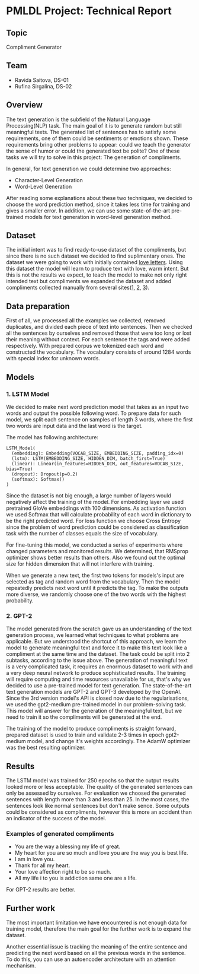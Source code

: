 # PMLDL Project: Technical Report


## Topic
Compliment Generator


## Team
* Ravida Saitova, DS-01
* Rufina Sirgalina, DS-02


## Overview

The text generation is the subfield of the Natural Language Processing(NLP) task. The main goal of it is to generate random but still meaningful texts. The generated list of sentences has to satisfy some requirements, one of them could be sentiments or emotions shown. These requirements bring other problems to appear: could we teach the generator the sense of humor or could the generated text be polite? One of these tasks we will try to solve in this project: The generation of compliments. 

In general, for text generation we could determine two approaches:
* Character-Level Generation
* Word-Level Generation

After reading some explanations about these two techniques, we decided to choose the word prediction method, since it takes less time for training and gives a smaller error. In addition, we can use some state-of-the-art pre-trained models for text generation in word-level generation method.


## Dataset

The initial intent was to find ready-to-use dataset of the compliments, but since there is no such dataset we decided to find suplimentary ones. The dataset we were going to work with initially contained [love letters](https://www.kaggle.com/fillerink/love-letters). Using this dataset the model will learn to produce text with love, warm intent. But this is not the results we expect, to teach the model to make not only right intended text but compliments we expanded the dataset and added compliments collected manually from several sites([1](https://www.thetalka.com/love-letters-for-her/), [2](https://memesbams.com/love-letters-for-her/), [3](https://www.legit.ng/1218152-deep-love-letters-ll-cry.html)).


## Data preparation

First of all, we processed all the examples we collected, removed duplicates, and divided each piece of text into sentences. 
Then we checked all the sentences by ourselves and removed those that were too long or lost their meaning without context. 
For each sentence the tags <Start-Of-Sequence> and <End-Of-Sequence> were added respectively.
With prepared corpus we tokenized each word and constructed the vocabulary. The vocabulary consists of around 1284 words with special index for unknown words.   


## Models

### 1. LSTM Model

We decided to make next word prediction model that takes as an input two words and output the possible following word. 
To prepare data for such model, we split each sentence on samples of length 3 words, where the first two words are input data and the last word is the target.

The model has following architecture:
```
LSTM_Model(
  (embedding): Embedding(VOCAB_SIZE, EMBEDDING_SIZE, padding_idx=0)
  (lstm): LSTM(EMBEDDING_SIZE, HIDDEN_DIM, batch_first=True)
  (linear): Linear(in_features=HIDDEN_DIM, out_features=VOCAB_SIZE, bias=True)
  (dropout): Dropout(p=0.2)
  (softmax): Softmax()
)
```
Since the dataset is not big enough, a large number of layers would negatively affect the training of the model. 
For embedding layer we used pretrained GloVe embeddings with 100 dimensions. 
As activation function we used Softmax that will calculate probability of each word in dictionary to be the right predicted word. 
For loss function we choose Cross Entropy since the problem of word prediction could be considered as classification task with the number of classes equals the size of vocabulary.
 
For fine-tuning this model, we conducted a series of experiments where changed parameters and monitored results. 
We determined, that RMSprop optimizer shows better results than others. 
Also we found out the optimal size for hidden dimension that will not interfere with training.

When we generate a new text, the first two tokens for models's input are selected as <SOS> tag and random word from the vocabulary. Then the model repeatedly predicts next word until it predicts the <EOS> tag. To make the outputs more diverse, we randomly choose one of the two words with the highest probability.

### 2. GPT-2

The model generated from the scratch gave us an understanding of the text generation process, we learned what techniques to what problems are applicable. But we understood the shortcut of this approach, we learn the model to generate meaningful text and force it to make this text look like a compliment at the same time and the dataset. The task could be split into 2 subtasks, according to the issue above. The generation of meaningful text is a very complicated task, it requires an enormous dataset to work with and a very deep neural network to produce sophisticated results. The training will require computing and time resources unavailable for us, that's why we decided to use a pre-trained model for text generation. 
The state-of-the-art text generation models are GPT-2 and GPT-3 developed by the OpenAI. Since the 3rd version model's API is closed now due to the regularisations, we used the gpt2-medium pre-trained model in our problem-solving task. This model will answer for the generation of the meaningful text, but we need to train it so the compliments will be generated at the end.
  
The training of the model to produce compliments is straight forward, prepared dataset is used to train and validate 2-3 times in epoch gpt2-medium model, and change it's weights accordingly. The AdamW optimizer was the best resulting optimizer.
  
## Results

The LSTM model was trained for 250 epochs so that the output results looked more or less acceptable. The quality of the generated sentences can only be assessed by ourselves. For evaluation we choosed the generated sentences with length more than 3 and less than 25. In the most cases, the sentences look like normal sentences but don't make sence. Some outputs could be considered as compliments, however this is more an accident than an indicator of the success of the model.

### Examples of generated compliments
  
* You are the way a blessing my life of great.
* My heart for you are so much and love you are the way you is best life.
* I am in love you.
* Thank for all my heart.
* Your love affection right to be so much.
* All my life i to you is addiction same one are a life.
  
For GPT-2 results are better. 
  
  
## Further work

The most important limitation we have encountered is not enough data for training model, therefore the main goal for the further work is to expand the dataset. 

Another essential issue is tracking the meaning of the entire sentence and predicting the next word based on all the previous words in the sentence. To do this, you can use an autoencoder architecture with an attention mechanism.

